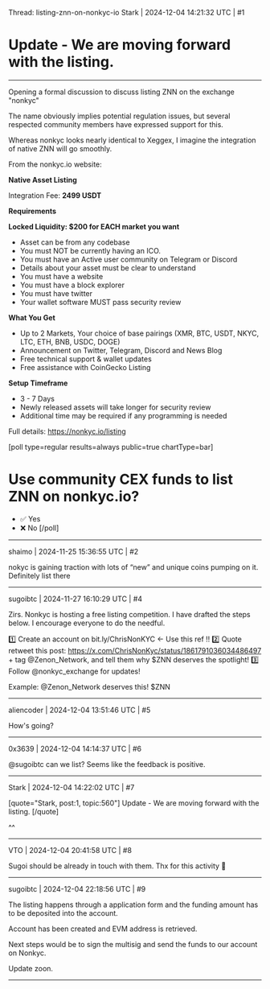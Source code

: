 Thread: listing-znn-on-nonkyc-io
Stark | 2024-12-04 14:21:32 UTC | #1

# Update - We are moving forward with the listing.
--------
Opening a formal discussion to discuss listing ZNN on the exchange "nonkyc"

The name obviously implies potential regulation issues, but several respected community members have expressed support for this.

Whereas nonkyc looks nearly identical to Xeggex, I imagine the integration of native ZNN will go smoothly.

From the nonkyc.io website: 

**Native Asset Listing**

Integration Fee: **2499 USDT**

**Requirements**

**Locked Liquidity: $200 for EACH market you want**
* Asset can be from any codebase
* You must NOT be currently having an ICO.
* You must have an Active user community on Telegram or Discord
* Details about your asset must be clear to understand
* You must have a website
* You must have a block explorer
* You must have twitter
* Your wallet software MUST pass security review

**What You Get**
* Up to 2 Markets, Your choice of base pairings (XMR, BTC, USDT, NKYC, LTC, ETH, BNB, USDC, DOGE)
* Announcement on Twitter, Telegram, Discord and News Blog
* Free technical support & wallet updates
* Free assistance with CoinGecko Listing

**Setup Timeframe**
* 3 - 7 Days
* Newly released assets will take longer for security review
* Additional time may be required if any programming is needed

Full details: https://nonkyc.io/listing

[poll type=regular results=always public=true chartType=bar]
# Use community CEX funds to list ZNN on nonkyc.io?
* ✅ Yes
* ❌ No
[/poll]

-------------------------

shaimo | 2024-11-25 15:36:55 UTC | #2

nokyc is gaining traction with lots of “new” and unique coins pumping on it. Definitely list there

-------------------------

sugoibtc | 2024-11-27 16:10:29 UTC | #4

Zirs. Nonkyc is hosting a free listing competition. I have drafted the steps below. I encourage everyone to do the needful.

1️⃣ Create an account on bit.ly/ChrisNonKYC <- Use this ref !!
2️⃣ Quote retweet this post: https://x.com/ChrisNonKyc/status/1861791036034486497 + tag @Zenon_Network, and tell them why $ZNN deserves the spotlight! 
3️⃣ Follow @nonkyc_exchange for updates!  

Example:  @Zenon_Network deserves this! $ZNN

-------------------------

aliencoder | 2024-12-04 13:51:46 UTC | #5

How's going?

-------------------------

0x3639 | 2024-12-04 14:14:37 UTC | #6

@sugoibtc can we list?  Seems like the feedback is positive.

-------------------------

Stark | 2024-12-04 14:22:02 UTC | #7

[quote="Stark, post:1, topic:560"]
Update - We are moving forward with the listing.
[/quote]

^^

-------------------------

VTO | 2024-12-04 20:41:58 UTC | #8

Sugoi should be already in touch with them. Thx for this activity :wave:

-------------------------

sugoibtc | 2024-12-04 22:18:56 UTC | #9

The listing happens through a application form and the funding amount has to be deposited into the account.

Account has been created and EVM address is retrieved.

Next steps would be to sign the multisig and send the funds to our account on Nonkyc.

Update zoon.

-------------------------

